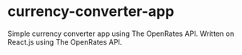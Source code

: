# currency-converter-app
Simple currency converter app using The OpenRates API.
Written on React.js using The OpenRates API.
